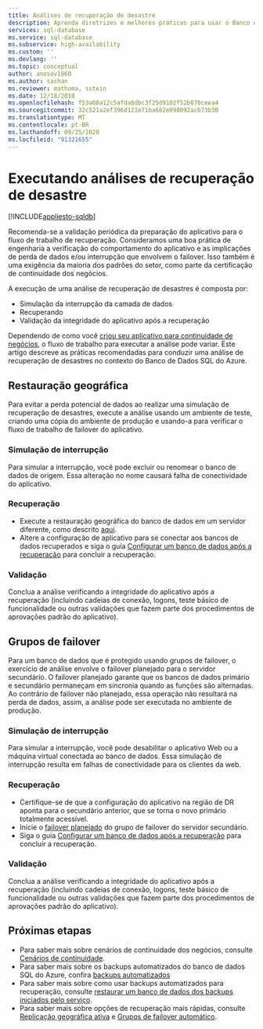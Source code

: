 ```yaml
---
title: Análises de recuperação de desastre
description: Aprenda diretrizes e melhores práticas para usar o Banco de Dados SQL do Azure para executar simulações de recuperação de desastre.
services: sql-database
ms.service: sql-database
ms.subservice: high-availability
ms.custom: ''
ms.devlang: ''
ms.topic: conceptual
author: anosov1960
ms.author: sashan
ms.reviewer: mathoma, sstein
ms.date: 12/18/2018
ms.openlocfilehash: f53a08a12c5afda8dbc3f25d9102f52b870ceea4
ms.sourcegitcommit: 32c521a2ef396d121e71ba682e098092ac673b30
ms.translationtype: MT
ms.contentlocale: pt-BR
ms.lasthandoff: 09/25/2020
ms.locfileid: "91321655"
---
```

# <a name="performing-disaster-recovery-drills"></a>Executando análises de recuperação de desastre
[!INCLUDE[appliesto-sqldb](../includes/appliesto-sqldb.md)]

Recomenda-se a validação periódica da preparação do aplicativo para o fluxo de trabalho de recuperação. Consideramos uma boa prática de engenharia a verificação do comportamento do aplicativo e as implicações de perda de dados e/ou interrupção que envolvem o failover. Isso também é uma exigência da maioria dos padrões do setor, como parte da certificação de continuidade dos negócios.

A execução de uma análise de recuperação de desastres é composta por:

* Simulação da interrupção da camada de dados
* Recuperando
* Validação da integridade do aplicativo após a recuperação

Dependendo de como você [criou seu aplicativo para continuidade de negócios](business-continuity-high-availability-disaster-recover-hadr-overview.md), o fluxo de trabalho para executar a análise pode variar. Este artigo descreve as práticas recomendadas para conduzir uma análise de recuperação de desastres no contexto do Banco de Dados SQL do Azure.

## <a name="geo-restore"></a>Restauração geográfica

Para evitar a perda potencial de dados ao realizar uma simulação de recuperação de desastres, execute a análise usando um ambiente de teste, criando uma cópia do ambiente de produção e usando-a para verificar o fluxo de trabalho de failover do aplicativo.

### <a name="outage-simulation"></a>Simulação de interrupção

Para simular a interrupção, você pode excluir ou renomear o banco de dados de origem. Essa alteração no nome causará falha de conectividade do aplicativo.

### <a name="recovery"></a>Recuperação

* Execute a restauração geográfica do banco de dados em um servidor diferente, como descrito [aqui](disaster-recovery-guidance.md).
* Altere a configuração de aplicativo para se conectar aos bancos de dados recuperados e siga o guia [Configurar um banco de dados após a recuperação](disaster-recovery-guidance.md) para concluir a recuperação.

### <a name="validation"></a>Validação

Conclua a análise verificando a integridade do aplicativo após a recuperação (incluindo cadeias de conexão, logons, teste básico de funcionalidade ou outras validações que fazem parte dos procedimentos de aprovações padrão do aplicativo).

## <a name="failover-groups"></a>Grupos de failover

Para um banco de dados que é protegido usando grupos de failover, o exercício de análise envolve o failover planejado para o servidor secundário. O failover planejado garante que os bancos de dados primário e secundário permaneçam em sincronia quando as funções são alternadas. Ao contrário de failover não planejado, essa operação não resultará na perda de dados, assim, a análise pode ser executada no ambiente de produção.

### <a name="outage-simulation"></a>Simulação de interrupção

Para simular a interrupção, você pode desabilitar o aplicativo Web ou a máquina virtual conectada ao banco de dados. Essa simulação de interrupção resulta em falhas de conectividade para os clientes da web.

### <a name="recovery"></a>Recuperação

* Certifique-se de que a configuração do aplicativo na região de DR aponta para o secundário anterior, que se torna o novo primário totalmente acessível.
* Inicie o [failover planejado](scripts/setup-geodr-and-failover-database-powershell.md) do grupo de failover do servidor secundário.
* Siga o guia [Configurar um banco de dados após a recuperação](disaster-recovery-guidance.md) para concluir a recuperação.

### <a name="validation"></a>Validação

Conclua a análise verificando a integridade do aplicativo após a recuperação (incluindo cadeias de conexão, logons, teste básico de funcionalidade ou outras validações que fazem parte dos procedimentos de aprovações padrão do aplicativo).

## <a name="next-steps"></a>Próximas etapas

* Para saber mais sobre cenários de continuidade dos negócios, consulte [Cenários de continuidade](business-continuity-high-availability-disaster-recover-hadr-overview.md).
* Para saber mais sobre os backups automatizados do banco de dados SQL do Azure, confira [backups automatizados](automated-backups-overview.md)
* Para saber mais sobre como usar backups automatizados para recuperação, consulte [restaurar um banco de dados dos backups iniciados pelo serviço](recovery-using-backups.md).
* Para saber mais sobre opções de recuperação mais rápidas, consulte [Replicação geográfica ativa](active-geo-replication-overview.md) e [Grupos de failover automático](auto-failover-group-overview.md).
